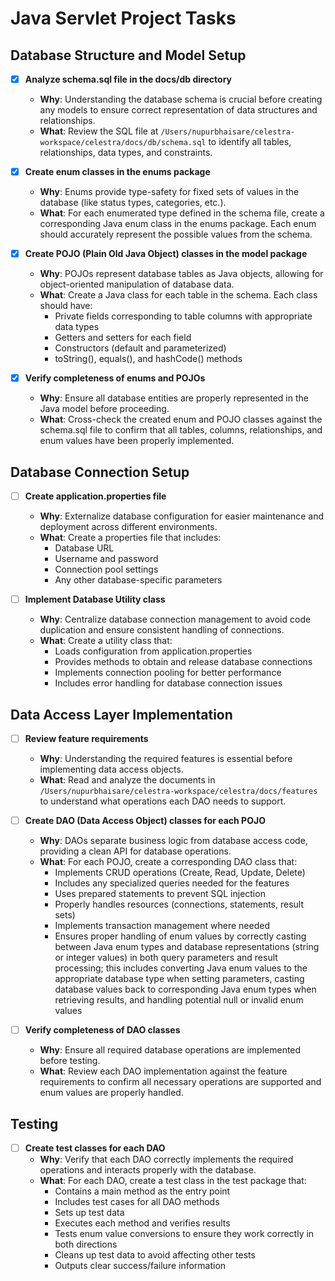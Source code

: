 # Java Servlet Project Tasks

## Database Structure and Model Setup

- [x] **Analyze schema.sql file in the docs/db directory**
  - **Why**: Understanding the database schema is crucial before creating any models to ensure correct representation of data structures and relationships.
  - **What**: Review the SQL file at `/Users/nupurbhaisare/celestra-workspace/celestra/docs/db/schema.sql` to identify all tables, relationships, data types, and constraints.

- [x] **Create enum classes in the enums package**
  - **Why**: Enums provide type-safety for fixed sets of values in the database (like status types, categories, etc.).
  - **What**: For each enumerated type defined in the schema file, create a corresponding Java enum class in the enums package. Each enum should accurately represent the possible values from the schema.

- [x] **Create POJO (Plain Old Java Object) classes in the model package**
  - **Why**: POJOs represent database tables as Java objects, allowing for object-oriented manipulation of database data.
  - **What**: Create a Java class for each table in the schema. Each class should have:
    - Private fields corresponding to table columns with appropriate data types
    - Getters and setters for each field
    - Constructors (default and parameterized)
    - toString(), equals(), and hashCode() methods

- [x] **Verify completeness of enums and POJOs**
  - **Why**: Ensure all database entities are properly represented in the Java model before proceeding.
  - **What**: Cross-check the created enum and POJO classes against the schema.sql file to confirm that all tables, columns, relationships, and enum values have been properly implemented.

## Database Connection Setup

- [ ] **Create application.properties file**
  - **Why**: Externalize database configuration for easier maintenance and deployment across different environments.
  - **What**: Create a properties file that includes:
    - Database URL
    - Username and password
    - Connection pool settings
    - Any other database-specific parameters

- [ ] **Implement Database Utility class**
  - **Why**: Centralize database connection management to avoid code duplication and ensure consistent handling of connections.
  - **What**: Create a utility class that:
    - Loads configuration from application.properties
    - Provides methods to obtain and release database connections
    - Implements connection pooling for better performance
    - Includes error handling for database connection issues

## Data Access Layer Implementation

- [ ] **Review feature requirements**
  - **Why**: Understanding the required features is essential before implementing data access objects.
  - **What**: Read and analyze the documents in `/Users/nupurbhaisare/celestra-workspace/celestra/docs/features` to understand what operations each DAO needs to support.

- [ ] **Create DAO (Data Access Object) classes for each POJO**
  - **Why**: DAOs separate business logic from database access code, providing a clean API for database operations.
  - **What**: For each POJO, create a corresponding DAO class that:
    - Implements CRUD operations (Create, Read, Update, Delete)
    - Includes any specialized queries needed for the features
    - Uses prepared statements to prevent SQL injection
    - Properly handles resources (connections, statements, result sets)
    - Implements transaction management where needed
    - Ensures proper handling of enum values by correctly casting between Java enum types and database representations (string or integer values) in both query parameters and result processing; this includes converting Java enum values to the appropriate database type when setting parameters, casting database values back to corresponding Java enum types when retrieving results, and handling potential null or invalid enum values

- [ ] **Verify completeness of DAO classes**
  - **Why**: Ensure all required database operations are implemented before testing.
  - **What**: Review each DAO implementation against the feature requirements to confirm all necessary operations are supported and enum values are properly handled.

## Testing

- [ ] **Create test classes for each DAO**
  - **Why**: Verify that each DAO correctly implements the required operations and interacts properly with the database.
  - **What**: For each DAO, create a test class in the test package that:
    - Contains a main method as the entry point
    - Includes test cases for all DAO methods
    - Sets up test data
    - Executes each method and verifies results
    - Tests enum value conversions to ensure they work correctly in both directions
    - Cleans up test data to avoid affecting other tests
    - Outputs clear success/failure information